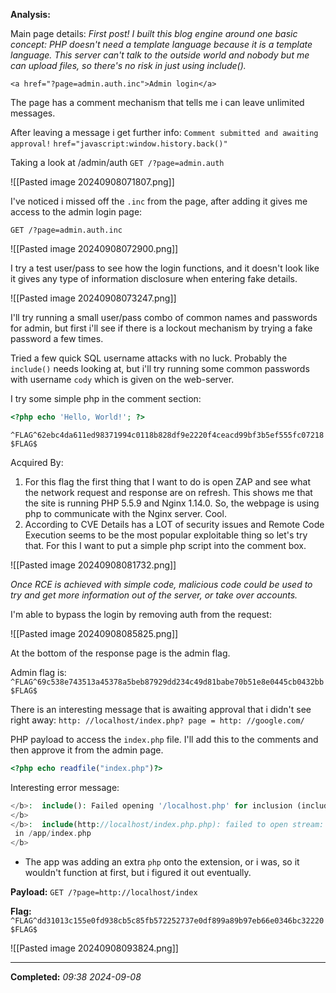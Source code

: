 **Analysis:** 

Main page details:
_First post! I built this blog engine around one basic concept: PHP doesn't need a template language because it is a template language. This server can't talk to the outside world and nobody but me can upload files, so there's no risk in just using include()._

`<a href="?page=admin.auth.inc">Admin login</a>`

The page has a comment mechanism that tells me i can leave unlimited messages.

After leaving a message i get further info:
`Comment submitted and awaiting approval!`
`href="javascript:window.history.back()"`

Taking a look at /admin/auth `GET /?page=admin.auth`

![[Pasted image 20240908071807.png]]

I've noticed i missed off the `.inc` from the page, after adding it gives me access to the admin login page:

`GET /?page=admin.auth.inc`

![[Pasted image 20240908072900.png]]

I try a test user/pass to see how the login functions, and it doesn't look like it gives any type of information disclosure when entering fake details.

![[Pasted image 20240908073247.png]]

I'll try running a small user/pass combo of common names and passwords for admin, but first i'll see if there is a lockout mechanism by trying a fake password a few times.

Tried a few quick SQL username attacks with no luck. Probably the `include()` needs looking at, but i'll try running some common passwords with username `cody` which is given on the web-server.

I try some simple php in the comment section:

```php
<?php echo 'Hello, World!'; ?>
```

`^FLAG^62ebc4da611ed98371994c0118b828df9e2220f4ceacd99bf3b5ef555fc07218$FLAG$`

Acquired By:

1. For this flag the first thing that I want to do is open ZAP and see what the network request and response are on refresh. This shows me that the site is running PHP 5.5.9 and Nginx 1.14.0. So, the webpage is using php to communicate with the Nginx server. Cool.
2. According to CVE Details has a LOT of security issues and Remote Code Execution seems to be the most popular exploitable thing so let's try that. For this I want to put a simple php script into the comment box.

![[Pasted image 20240908081732.png]]

_Once RCE is achieved with simple code, malicious code could be used to try and get more information out of the server, or take over accounts._


I'm able to bypass the login by removing auth from the request:

![[Pasted image 20240908085825.png]]

At the bottom of the response page is the admin flag.

Admin flag is:
`^FLAG^69c538e743513a45378a5beb87929dd234c49d81babe70b51e8e0445cb0432bb$FLAG$`

There is an interesting message that is awaiting approval that i didn't see right away:
`http: //localhost/index.php? page = http: //google.com/`

PHP payload to access the `index.php` file. I'll add this to the comments and then approve it from the admin page.

```php
<?php echo readfile("index.php")?>
```

Interesting error message:

```php
</b>:  include(): Failed opening '/localhost.php' for inclusion (include_path='.:/usr/share/php:/usr/share/pear') in <b>/app/index.php
</b>
</b>:  include(http://localhost/index.php.php): failed to open stream: HTTP request failed! HTTP/1.1 404 Not Found
 in /app/index.php
</b>
```

- The app was adding an extra `php` onto the extension, or i was, so it wouldn't function at first, but i figured it out eventually.

**Payload:** 
`GET /?page=http://localhost/index`

**Flag:** 
`^FLAG^dd31013c155e0fd938cb5c85fb572252737e0df899a89b97eb66e0346bc32220$FLAG$`

![[Pasted image 20240908093824.png]]

---

**Completed:** _09:38 2024-09-08_
